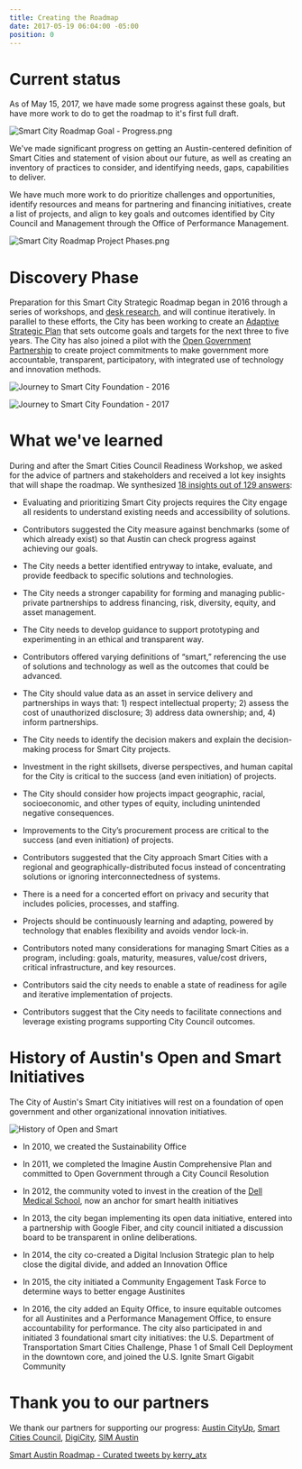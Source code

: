 ```yaml
---
title: Creating the Roadmap
date: 2017-05-19 06:04:00 -05:00
position: 0
---
```


# Current status

As of May 15, 2017, we have made some progress against these goals, but have more work to do to get the roadmap to it's first full draft.

![Smart City Roadmap Goal - Progress.png](/uploads/Smart%20City%20Roadmap%20Goal%20-%20Progress.png)

We've made significant progress on getting an Austin-centered definition of Smart Cities and statement of vision about our future, as well as creating an inventory of practices to consider, and identifying needs, gaps, capabilities to deliver.

We have much more work to do prioritize challenges and opportunities, identify resources and means for partnering and financing initiatives, create a list of projects, and align to key goals and outcomes identified by City Council and Management through the Office of Performance Management.

![Smart City Roadmap Project  Phases.png](/uploads/Smart%20City%20Roadmap%20Project%20%20Phases.png)

# Discovery Phase

Preparation for this Smart City Strategic Roadmap began in 2016 through a series of workshops, and [desk research](https://smartaustin.bloomfire.com/), and will continue iteratively. In parallel to these efforts, the City has been working to create an [Adaptive Strategic Plan](https://austinstrategicplan.bloomfire.com/) that sets outcome goals and targets for the next three to five years. The City has also joined a pilot with the [Open Government Partnership](https://opengovpartnership.bloomfire.com/?feed=recent) to create project commitments to make government more accountable, transparent, participatory, with integrated use of technology and innovation methods.

![Journey to Smart City Foundation - 2016](/uploads/Journey%20to%20Smart%20City%20Foundation%20-%202016.png)

![Journey to Smart City Foundation - 2017](/uploads/Journey%20to%20Smart%20City%20Foundation%20-%202017.png)

# What we've learned

During and after the Smart Cities Council Readiness Workshop, we asked for the advice of partners and stakeholders and received a lot  key insights that will shape the roadmap. We synthesized [18 insights out of 129 answers](http://insights.austintexas.gov/Austin/1001/answers):

* Evaluating and prioritizing Smart City projects requires the City engage all residents to understand existing needs and accessibility of solutions.

* Contributors suggested the City measure against benchmarks (some of which already exist) so that Austin can check progress against achieving our goals.

* The City needs a better identified entryway to intake, evaluate, and provide feedback to specific solutions and technologies.

* The City needs a stronger capability for forming and managing public-private partnerships to address financing, risk, diversity, equity, and asset management.

* The City needs to develop guidance to support prototyping and experimenting in an ethical and transparent way.

* Contributors offered varying definitions of “smart,” referencing the use of solutions and technology as well as the outcomes that could be advanced.

* The City should value data as an asset in service delivery and partnerships in ways that: 1) respect intellectual property; 2) assess the cost of unauthorized disclosure; 3) address data ownership; and, 4) inform partnerships.

* The City needs to identify the decision makers and explain the decision-making process for Smart City projects.

* Investment in the right skillsets, diverse perspectives, and human capital for the City is critical to the success (and even initiation) of projects.

* The City should consider how projects impact geographic, racial, socioeconomic, and other types of equity, including unintended negative consequences.

* Improvements to the City’s procurement process are critical to the success (and even initiation) of projects.

* Contributors suggested that the City approach Smart Cities with a regional and geographically-distributed focus instead of concentrating solutions or ignoring interconnectedness of systems.

* There is a need for a concerted effort on privacy and security that includes policies, processes, and staffing.

* Projects should be continuously learning and adapting, powered by technology that enables flexibility and avoids vendor lock-in.

* Contributors noted many considerations for managing Smart Cities as a program, including: goals, maturity, measures, value/cost drivers, critical infrastructure, and key resources.

* Contributors said the city needs to enable a state of readiness for agile and iterative implementation of projects.

* Contributors suggest that the City needs to facilitate connections and leverage existing programs supporting City Council outcomes.

# History of Austin's Open and Smart Initiatives

The City of Austin's Smart City initiatives will rest on a foundation of open government and other organizational innovation initiatives.

![History of Open and Smart](/uploads/History%20of%20Open%20and%20Smart.png)

* In 2010, we created the Sustainability Office

* In 2011, we completed the Imagine Austin Comprehensive Plan and committed to Open Government through a City Council Resolution

* In 2012, the community voted to invest in the creation of the [Dell Medical School](https://dellmed.utexas.edu/community-investment), now an anchor for smart health initiatives

* In 2013, the city began implementing its open data initiative, entered into a partnership with Google Fiber, and city council initiated a discussion board to be transparent in online deliberations.

* In 2014, the city co-created a Digital Inclusion Strategic plan to help close the digital divide, and added an Innovation Office

* In 2015, the city initiated a Community Engagement Task Force to determine ways to better engage Austinites

* In 2016, the city added an Equity Office, to insure equitable outcomes for all Austinites and a Performance Management Office, to ensure accountability for performance. The city also participated in and initiated 3 foundational smart city initiatives: the U.S. Department of Transportation Smart Cities Challenge, Phase 1 of Small Cell Deployment in the downtown core, and joined the U.S. Ignite Smart Gigabit Community

# Thank you to our partners

We thank our partners for supporting our progress: [Austin CityUp](http://austincityup.org/index.html), [Smart Cities Council](http://smartcitiescouncil.com/), [DigiCity](http://www.digi.city/), [SIM Austin](http://www.simnet.org/members/group.aspx?id=89573)

<a class="twitter-timeline" data-partner="tweetdeck" href="https://twitter.com/kerry_atx/timelines/865580534885343232">Smart Austin Roadmap - Curated tweets by kerry_atx</a> <script async src="//platform.twitter.com/widgets.js" charset="utf-8"></script>